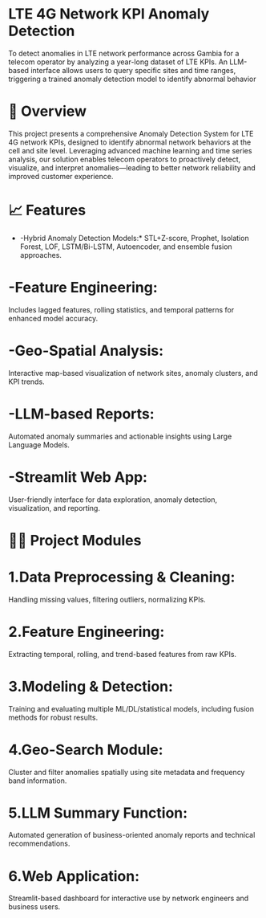 # LTE 4G Network KPI Anomaly Detection
To detect anomalies in LTE network performance across Gambia for a telecom operator by analyzing a year-long dataset of LTE KPIs. An LLM-based interface allows users to query specific sites and time ranges, triggering a trained anomaly detection model to identify abnormal behavior
# 🚀 Overview
This project presents a comprehensive Anomaly Detection System for LTE 4G network KPIs, designed to identify abnormal network behaviors at the cell and site level. Leveraging advanced machine learning and time series analysis, our solution enables telecom operators to proactively detect, visualize, and interpret anomalies—leading to better network reliability and improved customer experience.

# 📈 Features
* -Hybrid Anomaly Detection Models:*
STL+Z-score, Prophet, Isolation Forest, LOF, LSTM/Bi-LSTM, Autoencoder, and ensemble fusion approaches.

# -Feature Engineering:
Includes lagged features, rolling statistics, and temporal patterns for enhanced model accuracy.

# -Geo-Spatial Analysis:
Interactive map-based visualization of network sites, anomaly clusters, and KPI trends.

# -LLM-based Reports:
Automated anomaly summaries and actionable insights using Large Language Models.

# -Streamlit Web App:
User-friendly interface for data exploration, anomaly detection, visualization, and reporting.

# 🧑‍💻 Project Modules
# 1.Data Preprocessing & Cleaning:
Handling missing values, filtering outliers, normalizing KPIs.

# 2.Feature Engineering:
Extracting temporal, rolling, and trend-based features from raw KPIs.

# 3.Modeling & Detection:
Training and evaluating multiple ML/DL/statistical models, including fusion methods for robust results.

# 4.Geo-Search Module:
Cluster and filter anomalies spatially using site metadata and frequency band information.

# 5.LLM Summary Function:
Automated generation of business-oriented anomaly reports and technical recommendations.

# 6.Web Application:
Streamlit-based dashboard for interactive use by network engineers and business users.

